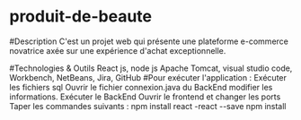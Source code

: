 # produit-de-beaute

#Description
C'est un projet web qui présente une plateforme e-commerce novatrice axée sur une expérience d'achat exceptionnelle.

#Technologies & Outils
React js, node js Apache Tomcat, visual studio code, Workbench, NetBeans, Jira, GitHub
 #Pour exécuter l'application : 
 Exécuter les fichiers sql
 Ouvrir le fichier connexion.java du BackEnd modifier les informations.
 Exécuter le BackEnd
 Ouvrir le frontend et changer les ports
 Taper les commandes suivants : 
 npm install react -react --save
 npm install
 
 

